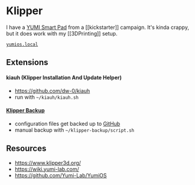 # Klipper

I have a [YUMI Smart Pad](https://wiki.yumi-lab.com/KlipperSmartPad/SmartPad_specifications/) from a [[kickstarter]] campaign. It's kinda crappy, but it does work with my [[3DPrinting]] setup.

[`yumios.local`](http://yumios.local)
## Extensions

#### kiauh (Klipper Installation And Update Helper)
- https://github.com/dw-0/kiauh
- run with `~/kiauh/kiauh.sh`
#### [Klipper Backup](https://klipperbackup.xyz/)
- configuration files get backed up to [GitHub](https://github.com/dnnsmnstrr/klipper-backup)
- manual backup with `~/klipper-backup/script.sh`

## Resources 
- https://www.klipper3d.org/
- https://wiki.yumi-lab.com/
- https://github.com/Yumi-Lab/YumiOS
